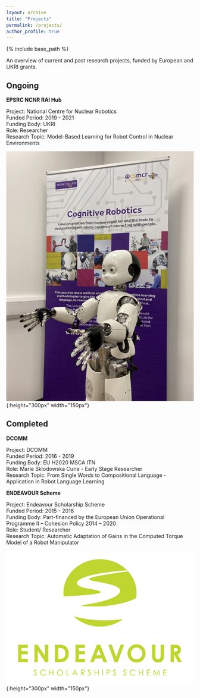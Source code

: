 ```yaml
---
layout: archive
title: "Projects"
permalink: /projects/
author_profile: true
---
```


{% include base_path %}

An overview of current and past research projects, funded by European and UKRI grants.


Ongoing
------

**EPSRC NCNR RAI Hub**

Project: National Centre for Nuclear Robotics  
Funded Period: 2019 - 2021   
Funding Body: UKRI   
Role: Researcher   
Research Topic: Model-Based Learning for Robot Control in Nuclear Environments

![](/images/icub.jpg){:height="300px" width="150px"}


Completed
------

**DCOMM**

Project: DCOMM   
Funded Period: 2016 - 2019   
Funding Body: EU H2020 MSCA ITN  
Role: Marie Sklodowska Curie - Early Stage Researcher  
Research Topic: From Single Words to Compositional Language - Application in Robot Language Learning


**ENDEAVOUR Scheme**

Project: Endeavour Scholarship Scheme   
Funded Period: 2015 - 2016   
Funding Body: Part-financed by the European Union Operational Programme II – Cohesion Policy 2014 – 2020   
Role: Student/ Researcher   
Research Topic: Automatic Adaptation of Gains in the Computed Torque Model of a Robot Manipulator 

![](/images/Endeavour_logo.jpg){:height="300px" width="150px"}
